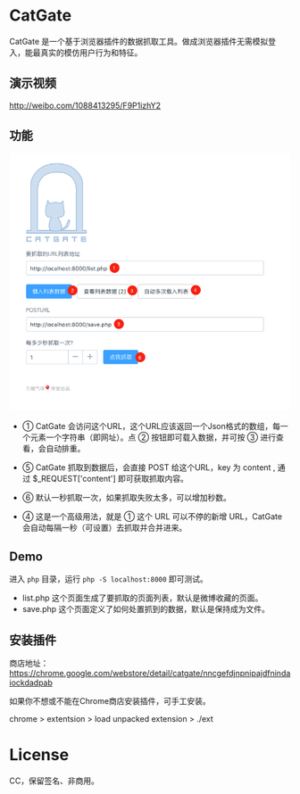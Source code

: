 # CatGate


CatGate 是一个基于浏览器插件的数据抓取工具。做成浏览器插件无需模拟登入，能最真实的模仿用户行为和特征。

## 演示视频

http://weibo.com/1088413295/F9P1izhY2

## 功能

![](intro.png)

- ① CatGate 会访问这个URL，这个URL应该返回一个Json格式的数组，每一个元素一个字符串（即网址）。点 ② 按钮即可载入数据，并可按 ③ 进行查看，会自动排重。
- ⑤ CatGate 抓取到数据后，会直接 POST 给这个URL，key 为 content , 通过 $_REQUEST['content'] 即可获取抓取内容。

- ⑥ 默认一秒抓取一次，如果抓取失败太多，可以增加秒数。

- ④ 这是一个高级用法，就是 ① 这个 URL 可以不停的新增 URL，CatGate 会自动每隔一秒（可设置）去抓取并合并进来。


## Demo

进入 `php` 目录，运行 `php -S localhost:8000` 即可测试。

- list.php 这个页面生成了要抓取的页面列表，默认是微博收藏的页面。
- save.php 这个页面定义了如何处置抓到的数据，默认是保持成为文件。


## 安装插件

商店地址：https://chrome.google.com/webstore/detail/catgate/nncgefdjnpnipajdfnindaiockdadpab

如果你不想或不能在Chrome商店安装插件，可手工安装。

chrome > extentsion > load unpacked extension > ./ext


# License

CC，保留签名、非商用。



